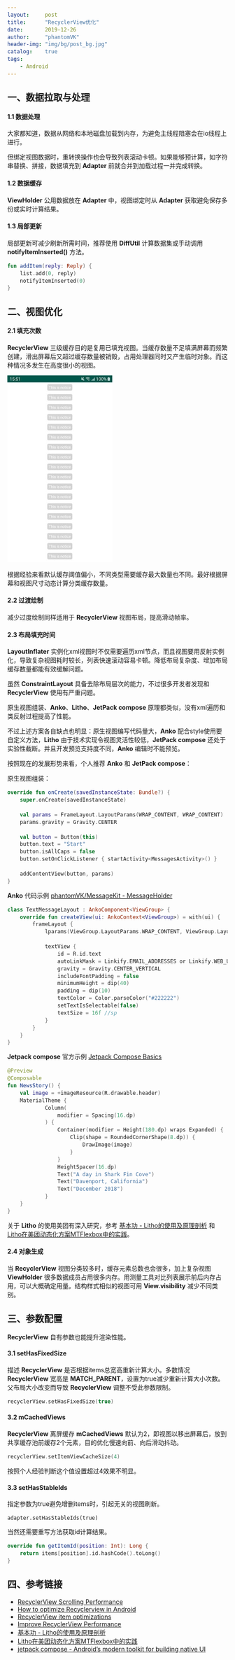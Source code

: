 ```yaml
---
layout:     post
title:      "RecyclerView优化"
date:       2019-12-26
author:     "phantomVK"
header-img: "img/bg/post_bg.jpg"
catalog:    true
tags:
    - Android
---
```


## 一、数据拉取与处理

#### 1.1 数据处理

大家都知道，数据从网络和本地磁盘加载到内存，为避免主线程阻塞会在io线程上进行。

但绑定视图数据时，重转换操作也会导致列表滚动卡顿。如果能够预计算，如字符串替换、拼接，数据填充到 __Adapter__ 前就合并到加载过程一并完成转换。

#### 1.2 数据缓存

__ViewHolder__ 公用数据放在 __Adapter__ 中，视图绑定时从 __Adapter__ 获取避免保存多份或实时计算结果。

#### 1.3 局部更新

局部更新可减少刷新所需时间，推荐使用 __DiffUtil__ 计算数据集或手动调用 __notifyItemInserted()__ 方法。

```kotlin
fun addItem(reply: Reply) {
    list.add(0, reply)
    notifyItemInserted(0)
}
```

## 二、视图优化

#### 2.1 填充次数

__RecyclerView__ 三级缓存目的是复用已填充视图。当缓存数量不足填满屏幕而频繁创建，滑出屏幕后又超过缓存数量被销毁，占用处理器同时又产生临时对象。而这种情况多发生在高度很小的视图。

![recyclerview_notice](/img/android/performance/recyclerview_notice.jpg)

根据经验来看默认缓存阈值偏小，不同类型需要缓存最大数量也不同。最好根据屏幕和视图尺寸动态计算分类缓存数量。

#### 2.2 过渡绘制

减少过度绘制同样适用于 __RecyclerView__ 视图布局，提高滑动帧率。

#### 2.3 布局填充时间

__LayoutInflater__ 实例化xml视图时不仅需要遍历xml节点，而且视图要用反射实例化，导致复杂视图耗时较长，列表快速滚动容易卡顿。降低布局复杂度、增加布局缓存数量都能有效缓解问题。

虽然 __ConstraintLayout__ 具备去除布局层次的能力，不过很多开发者发现和  __RecyclerView__ 使用有严重问题。

原生视图组装、__Anko__、__Litho__、__JetPack compose__ 原理都类似，没有xml遍历和类反射过程提高了性能。

不过上述方案各自缺点也明显：原生视图编写代码量大，__Anko__ 配合style使用要自定义方法，__Litho__ 由于技术实现令视图灵活性较低，__JetPack compose__ 还处于实验性截断。并且开发预览支持度不同，__Anko__ 编辑时不能预览。

按照现在的发展形势来看，个人推荐 __Anko__ 和 __JetPack compose__：

原生视图组装：

```kotlin
override fun onCreate(savedInstanceState: Bundle?) {
    super.onCreate(savedInstanceState)

    val params = FrameLayout.LayoutParams(WRAP_CONTENT, WRAP_CONTENT)
    params.gravity = Gravity.CENTER

    val button = Button(this)
    button.text = "Start"
    button.isAllCaps = false
    button.setOnClickListener { startActivity<MessagesActivity>() }

    addContentView(button, params)
}
```

__Anko__ 代码示例 [phantomVK/MessageKit - MessageHolder](https://github.com/phantomVK/MessageKit/blob/f7ddced2a75b95b821354de37074f7b2bfde9b4e/app/src/main/java/com/phantomvk/messagekit/adapter/MessageHolder.kt)

```kotlin
class TextMessageLayout : AnkoComponent<ViewGroup> {
    override fun createView(ui: AnkoContext<ViewGroup>) = with(ui) {
        frameLayout {
            lparams(ViewGroup.LayoutParams.WRAP_CONTENT, ViewGroup.LayoutParams.WRAP_CONTENT)

            textView {
                id = R.id.text
                autoLinkMask = Linkify.EMAIL_ADDRESSES or Linkify.WEB_URLS
                gravity = Gravity.CENTER_VERTICAL
                includeFontPadding = false
                minimumHeight = dip(40)
                padding = dip(10)
                textColor = Color.parseColor("#222222")
                setTextIsSelectable(false)
                textSize = 16f //sp
            }
        }
    }
}
```

__Jetpack compose__ 官方示例 [Jetpack Compose Basics](https://developer.android.com/jetpack/compose/tutorial)

```kotlin
@Preview
@Composable
fun NewsStory() {
    val image = +imageResource(R.drawable.header)
    MaterialTheme {
            Column(
                modifier = Spacing(16.dp)
            ) {
                Container(modifier = Height(180.dp) wraps Expanded) {
                    Clip(shape = RoundedCornerShape(8.dp)) {
                        DrawImage(image)
                    }
                }
                HeightSpacer(16.dp)
                Text("A day in Shark Fin Cove")
                Text("Davenport, California")
                Text("December 2018")
            }
    }
}
```

关于 __Litho__ 的使用美团有深入研究，参考 [基本功 - Litho的使用及原理剖析](https://tech.meituan.com/2019/03/14/litho-use-and-principle-analysis.html) 和 [Litho在美团动态化方案MTFlexbox中的实践](https://tech.meituan.com/2019/09/19/litho-practice-in-dynamic-program-mtflexbox.html)。

#### 2.4 对象生成

当 __RecyclerView__ 视图分类较多时，缓存元素总数也会很多，加上复杂视图 __ViewHolder__ 很多数据成员占用很多内存。用测量工具对比列表展示前后内存占用，可以大概确定用量。结构样式相似的视图可用 __View.visibility__ 减少不同类别。

## 三、参数配置

__RecyclerView__ 自有参数也能提升渲染性能。

#### 3.1 setHasFixedSize

描述 __RecyclerView__ 是否根据items总宽高重新计算大小。多数情况 __RecyclerView__ 宽高是 __MATCH_PARENT__，设置为true减少重新计算大小次数。父布局大小改变而导致 __RecyclerView__ 调整不受此参数限制。

```kotlin
recyclerView.setHasFixedSize(true)
```

#### 3.2 mCachedViews

__RecyclerView__ 离屏缓存 __mCachedViews__ 默认为2，即视图以移出屏幕后，放到共享缓存池前缓存2个元素，目的优化慢速向前、向后滑动抖动。

```kotlin
recyclerView.setItemViewCacheSize(4)
```

按照个人经验判断这个值设置超过4效果不明显。

#### 3.3 setHasStableIds

指定参数为true避免增删items时，引起无关的视图刷新。

```korlin
adapter.setHasStableIds(true)
```

当然还需要重写方法获取id计算结果。

```kotlin
override fun getItemId(position: Int): Long {
    return items[position].id.hashCode().toLong()
}
```

## 四、参考链接

- [RecyclerView Scrolling Performance](https://stackoverflow.com/q/27188536/8750399)
- [How to optimize Recyclerview in Android](https://mobikul.com/how-to-optimize-recyclerview-in-android/)
- [RecyclerView item optimizations](https://medium.com/@programmerr47/recyclerview-item-optimizations-cae1aed0c321)
- [Improve RecyclerView Performance](https://blog.usejournal.com/improve-recyclerview-performance-ede5cec6c5bf)
- [基本功 - Litho的使用及原理剖析](https://tech.meituan.com/2019/03/14/litho-use-and-principle-analysis.html)
- [Litho在美团动态化方案MTFlexbox中的实践](https://tech.meituan.com/2019/09/19/litho-practice-in-dynamic-program-mtflexbox.html)
- [jetpack compose - Android’s modern toolkit for building native UI](https://developer.android.com/jetpack/compose)

